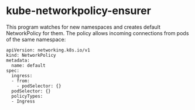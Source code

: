# kube-networkpolicy-ensurer


This program watches for new namespaces and creates default NetworkPolicy for them. The policy allows incoming connections from pods of the same namespace:

```
apiVersion: networking.k8s.io/v1
kind: NetworkPolicy
metadata:
  name: default
spec:
  ingress:
  - from:
    - podSelector: {}
  podSelector: {}
  policyTypes:
  - Ingress
```
